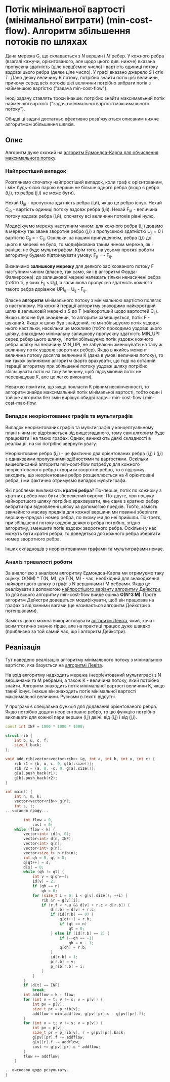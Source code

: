 # Потік мінімальної вартості (мінімальної витрати) (min-cost-flow). Алгоритм збільшення потоків по шляхах

Дана мережа G, що складається з $N$ вершин і $M$ ребер. У кожного ребра (взагалі кажучи, орієнтованого, але щодо цього див. нижче) вказана пропускна здатність (ціле невід'ємне число) і вартість одиниці потоку вздовж цього ребра (деяке ціле число). У графі вказано джерело $S$ і стік $T$. Дано деяку величину $K$ потоку, потрібно знайти потік цієї величини, причому серед всіх потоків цієї величини потрібно вибрати потік з найменшою вартістю ("задача min-cost-flow").

Іноді задачу ставлять трохи інакше: потрібно знайти максимальний потік найменшої вартості ("задача мінімальної вартості максимального потоку").

Обидві ці задачі достатньо ефективно розв'язуються описаним нижче алгоритмом збільшення шляхів.

## Опис

Алгоритм дуже схожий на [алгоритм Едмондса-Карпа для обчислення максимального потоку](https://uk.wikipedia.org/wiki/Алгоритм_Едмондса_—_Карпа).

### Найпростіший випадок

Розглянемо спочатку найпростіший випадок, коли граф є орієнтованим, і між будь-якою парою вершин не більше одного ребра (якщо є ребро (i,j), то ребра (j,i) не може бути).

Нехай U<sub>ій</sub> - пропускна здатність ребра (і,й), якщо це ребро існує. Нехай C<sub>ій</sub> - вартість одиниці потоку вздовж ребра (і,й). Нехай F<sub>ій</sub> - величина потоку вздовж ребра (і,й), спочатку всі величини потоків рівні нулю.

Модифікуємо мережу наступним чином: для кожного ребра (i,j) додамо в мережу так зване зворотне ребро (j,i) з пропускною здатністю U<sub>ji</sub> = 0 і вартістю C<sub>ji</sub> = - C<sub>ij</sub>. Оскільки, за нашим припущенням, ребра (j,i) до цього в мережі не було, то модифікована таким чином мережа, як і раніше, не буде мультиграфом. Крім того, на усьому протязі роботи алгоритму будемо підтримувати умову: F<sub>ji</sub> = - F<sub>ij</sub>.

Визначимо **залишкову мережу** для деякого зафіксованого потоку F наступним чином (власне, так само, як і в алгоритмі Форда-Фалкерсона): до залишкової мережі належать тільки ненасичені ребра (тобто ті, у яких F<sub>ij</sub> < U<sub>ij</sub>), а залишкова пропускна здатність кожного такого ребра дорівнює UPI<sub>ij</sub> = U<sub>ij</sub> - F<sub>ij</sub>.

Власне **алгоритм** мінімального потоку з мінімальною вартістю полягає в наступному. На кожній ітерації алгоритму знаходимо найкоротший шлях в залишковій мережі з S до T (найкоротший щодо вартостей C<sub>ij</sub>). Якщо шлях не був знайдений, то алгоритм завершується, потік F - шуканий. Якщо ж шлях був знайдений, то ми збільшуємо потік уздовж нього настільки, наскільки це можливо (тобто проходимо уздовж цього шляху, знаходимо мінімальну залишкову пропускну здатність MIN_UPI серед ребер цього шляху, і потім збільшуємо потік уздовж кожного ребра шляху на величину MIN_UPI, не забуваючи зменшувати на таку ж величину потік уздовж зворотних ребер). Якщо в якийсь момент величина потоку досягла величини K (дана в умові величина потоку), то ми також зупиняємо алгоритм (варто врахувати, що тоді на останній ітерації алгоритму при збільшенні потоку уздовж шляху потрібно збільшувати потік на таку величину, щоб підсумковий потік не перевищував K, але це легко виконати).

Неважко помітити, що якщо покласти K рівним нескінченності, то алгоритм знайде максимальний потік мінімальної вартості, тобто один і той же алгоритм без змін вирішує обидві задачі: min-cost-flow і min-cost-max-flow.

### Випадок неорієнтованих графів та мультиграфів

Випадок неорієнтованих графів та мультиграфів у концептуальному плані нічим не відрізняється від вищезгаданого, тому сам алгоритм буде працювати і на таких графах. Однак, виникають деякі складності в реалізації, на які потрібно звернути увагу.

Неорієнтоване ребро (i,j) - це фактично два орієнтованих ребра (i,j) і (j,i) з однаковими пропускними здібностями та вартостями. Оскільки вищеописаний алгоритм min-cost-flow потребує для кожного неорієнтованого ребра створити зворотне ребро, то в підсумку виходить, що неорієнтоване ребро розщеплюється на 4 орієнтовані ребра, і ми фактично отримуємо випадок мультиграфа.

Які проблеми викликають **кратні ребра**? По-перше, потік по кожному з кратних ребер має бути збережений окремо. По-друге, при пошуку найкоротшого шляху потрібно враховувати, яке саме з кратних ребер вибрати при відновленні шляху за допомогою предків. Тобто, замість звичайного масиву предків для кожної вершини ми повинні зберігати вершину-предка і номер ребра, по якому ми до неї прийшли. По-третє, при збільшенні потоку вздовж деякого ребра потрібно, згідно алгоритму, зменшити потік вздовж зворотного ребра. Оскільки у нас можуть бути кратні ребра, то доведеться для кожного ребра зберігати номер зворотного ребра.

Інших складнощів з неорієнтованими графами та мультиграфами немає.

### Аналіз тривалості роботи

За аналогією з аналізом алгоритму Едмондса-Карпа ми отримуємо таку оцінку: O(NM) * T(N, M), де T(N, M) - час, необхідний для знаходження найкоротшого шляху в графі з N вершинами і M ребрами. Якщо це реалізувати з допомогою [найпростішого варіанту алгоритму Дейкстри](https://uk.wikipedia.org/wiki/Алгоритм_Дейкстри), то для всього алгоритму min-cost-flow вийде оцінка **O(N^3 M)**. Проте алгоритм Дейкстри доведеться модифікувати, щоб він працював на графах з від'ємними вагами (це називається алгоритм Дейкстри з потенціалами).

Замість цього можна використовувати [алгоритм Левіта](https://uk.wikipedia.org/wiki/%D0%90%D0%BB%D0%B3%D0%BE%D1%80%D0%B8%D1%82%D0%BC_%D0%9B%D0%B5%D0%B2%D1%96%D1%82%D0%B0), який, хоча і асимптотично значно гірше, але на практиці працює дуже швидко (приблизно за той самий час, що і алгоритм Дейкстри).

## Реалізація

Тут наведено реалізацію алгоритму мінімального потоку з мінімальною вартістю, яка базується на [алгоритмі Левіта](https://uk.wikipedia.org/wiki/Алгоритм_Левіта).

На вхід алгоритму надходить мережа (неорієнтований мультиграф) з N вершинами та M ребрами, а також K - величина потоку, який потрібно знайти. Алгоритм знаходить потік мінімальної вартості величини K, якщо такий існує. Інакше він знаходить потік мінімальної вартості максимальної величини. Русизми в тексті відсутні.

У програмі є спеціальна функція для додавання орієнтованого ребра. Якщо потрібно додати неорієнтоване ребро, то цю функцію потрібно викликати для кожної пари вершин (i,j) двічі: від (i,j) і від (j,i).

<!--- TODO: specify code snippet id -->
``` cpp
const int INF = 1000 * 1000 * 1000;

struct rib {
    int b, u, c, f;
    size_t back;
};

void add_rib(vector<vector<rib>> &g, int a, int b, int u, int c) {
    rib r1 = {b, u, c, 0, g[b].size()};
    rib r2 = {a, 0, -c, 0, g[a].size()};
    g[a].push_back(r1);
    g[b].push_back(r2);
}

int main() {
    int n, m, k;
    vector<vector<rib>> g(n);
    int s, t;
...читання графу...

        int flow = 0,
            cost = 0;
    while (flow < k) {
        vector<int> id(n, 0);
        vector<int> d(n, INF);
        vector<int> q(n);
        vector<int> p(n);
        vector<size_t> p_rib(n);
        int qh = 0, qt = 0;
        q[qt++] = s;
        d[s] = 0;
        while (qh != qt) {
            int v = q[qh++];
            id[v] = 2;
            if (qh == n)
                qh = 0;
            for (size_t i = 0; i < g[v].size(); ++i) {
                rib &r = g[v][i];
                if (r.f < r.u && d[v] + r.c < d[r.b]) {
                    d[r.b] = d[v] + r.c;
                    if (id[r.b] == 0) {
                        q[qt++] = r.b;
                        if (qt == n)
                            qt = 0;
                    } else if (id[r.b] == 2) {
                        if (--qh == -1)
                            qh = n - 1;
                        q[qh] = r.b;
                    }
                    id[r.b] = 1;
                    p[r.b] = v;
                    p_rib[r.b] = i;
                }
            }
        }
        if (d[t] == INF)
            break;
        int addflow = k - flow;
        for (int v = t; v != s; v = p[v]) {
            int pv = p[v];
            size_t pr = p_rib[v];
            addflow = min(addflow, g[pv][pr].u - g[pv][pr].f);
        }
        for (int v = t; v != s; v = p[v]) {
            int pv = p[v];
            size_t pr = p_rib[v], r = g[pv][pr].back;
            g[pv][pr].f += addflow;
            g[v][r].f -= addflow;
            cost += g[pv][pr].c * addflow;
        }
        flow += addflow;
    }

...висновок щодо результату...
}
```